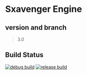 # Sxavenger Engine
## version and branch
> 3.0

## Build Status
[![debug build](https://github.com/sxavenger/Sxavenger-Engine/actions/workflows/DebugBuild.yml/badge.svg?branch=master)](https://github.com/sxavenger/Sxavenger-Engine/actions/workflows/DebugBuild.yml)
[![release build](https://github.com/sxavenger/Sxavenger-Engine/actions/workflows/ReleaseBuild.yml/badge.svg?branch=master)](https://github.com/sxavenger/Sxavenger-Engine/actions/workflows/ReleaseBuild.yml)